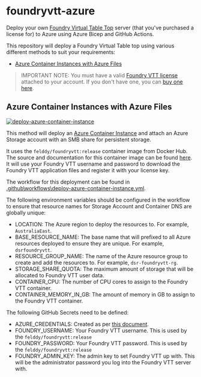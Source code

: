 # foundryvtt-azure

Deploy your own [Foundry Virtual Table Top](https://foundryvtt.com/) server (that you've purchased a license for) to Azure using Azure Bicep and GitHub Actions.

This repository will deploy a Foundry Virtual Table top using various different methods to suit your requirements:

- [Azure Container Instances with Azure Files](#azure-container-instances-with-azure-files)

> IMPORTANT NOTE: You must have a valid [Foundry VTT license](https://foundryvtt.com/) attached to your account. If you don't have one, you can [buy one here](https://foundryvtt.com/purchase/).

## Azure Container Instances with Azure Files

[![deploy-azure-container-instance](https://github.com/PlagueHO/foundryvtt-azure/actions/workflows/deploy-azure-container-instance.yml/badge.svg)](https://github.com/PlagueHO/foundryvtt-azure/actions/workflows/deploy-azure-container-instance.yml)

This method will deploy an [Azure Container Instance](https://docs.microsoft.com/en-us/azure/container-instances/container-instances-overview) and attach an Azure Storage account with an SMB share for persistent storage.

It uses the `felddy/foundryvtt:release` container image from Docker Hub. The source and documentation for this container image can be found [here](https://github.com/felddy/foundryvtt-docker). It will use your Foundry VTT username and password to download the Foundry VTT application files and register it with your license key.

The workflow for this deployment can be found in [.github\workflows\deploy-azure-container-instance.yml](.github\workflows\deploy-azure-container-instance.yml).

The following environment variables should be configured in the workflow to ensure that resource names for Storage Account and Container DNS are globally unique:

- LOCATION: The Azure region to deploy the resources to. For example, `AustraliaEast`.
- BASE_RESOURCE_NAME: The base name that will prefixed to all Azure resources deployed to ensure they are unique. For example, `dsrfoundryvtt`.
- RESOURCE_GROUP_NAME: The name of the Azure resource group to create and add the resources to. For example, `dsr-foundryvtt-rg`.
- STORAGE_SHARE_QUOTA: The maximum amount of storage that will be allocated to Foundry VTT user data.
- CONTAINER_CPU: The number of CPU cores to assign to the Foundry VTT container.
- CONTAINER_MEMORY_IN_GB: The amount of memory in GB to assign to the Foundry VTT container.

The following GitHub Secrets need to be defined:

- AZURE_CREDENTIALS: Created as per [this document](https://github.com/marketplace/actions/azure-cli-action#configure-azure-credentials-as-github-secret).
- FOUNDRY_USERNAME: Your Foundry VTT username. This is used by the `felddy/foundryvtt:release`
- FOUNDRY_PASSWORD: Your Foundry VTT password. This is used by the `felddy/foundryvtt:release`
- FOUNDRY_ADMIN_KEY: The admin key to set Foundry VTT up with. This will be the administrator password you log into the Foundry VTT server with.
